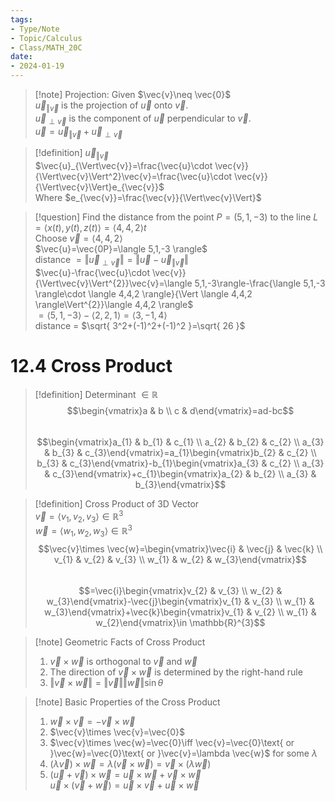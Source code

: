 ```yaml
---
tags:
- Type/Note
- Topic/Calculus
- Class/MATH_20C
date:
- 2024-01-19
---
```

> [!note] Projection: Given $\vec{v}\neq \vec{0}$  
> $\vec{u}_{\Vert\vec{v}}$ is the projection of $\vec{u}$ onto $\vec{v}$.  
> $\vec{u}_{\perp \vec{v}}$ is the component of $\vec{u}$ perpendicular to $\vec{v}$.  
> $\vec{u}=\vec{u}_{\Vert\vec{v}}+\vec{u}_{\perp \vec{v}}$  

> [!definition] $\vec{u}_{\Vert\vec{v}}$  
> $\vec{u}_{\Vert\vec{v}}=\frac{\vec{u}\cdot \vec{v}}{\Vert\vec{v}\Vert^2}\vec{v}=\frac{\vec{u}\cdot \vec{v}}{\Vert\vec{v}\Vert}e_{\vec{v}}$  
> Where $e_{\vec{v}}=\frac{\vec{v}}{\Vert\vec{v}\Vert}$  

> [!question] Find the distance from the point $P=(5,1,-3)$ to the line $L=\langle x(t),y(t),z(t) \rangle=\langle 4,4,2\rangle t$  
> Choose $\vec{v}=\langle 4,4,2\rangle$  
> $\vec{u}=\vec{0P}=\langle 5,1,-3 \rangle$  
> distance $=\Vert\vec{u}_{\perp \vec{v}}\Vert=\Vert\vec{u}-\vec{u}_{\Vert\vec{v}}\Vert$  
> $\vec{u}-\frac{\vec{u}\cdot \vec{v}}{\Vert\vec{v}\Vert^{2}}\vec{v}=\langle 5,1,-3\rangle-\frac{\langle 5,1,-3 \rangle\cdot \langle 4,4,2 \rangle}{\Vert \langle 4,4,2 \rangle\Vert^{2}}\langle 4,4,2 \rangle$  
> $=\langle 5, 1, -3 \rangle-\langle 2, 2, 1 \rangle=\langle 3, -1, 4 \rangle$  
> distance = $\sqrt{ 3^2+(-1)^2+(-1)^2 }=\sqrt{ 26 }$  

# 12.4 Cross Product  

> [!definition] Determinant $\in\mathbb{R}$  
> $$\begin{vmatrix}a & b \\ c & d\end{vmatrix}=ad-bc$$  
> $$\begin{vmatrix}a_{1} & b_{1} & c_{1} \\  a_{2} & b_{2} & c_{2} \\  a_{3} & b_{3} & c_{3}\end{vmatrix}=a_{1}\begin{vmatrix}b_{2} & c_{2} \\  b_{3} & c_{3}\end{vmatrix}-b_{1}\begin{vmatrix}a_{3} & c_{2} \\  a_{3} & c_{3}\end{vmatrix}+c_{1}\begin{vmatrix}a_{2} & b_{2} \\  a_{3} & b_{3}\end{vmatrix}$$  

> [!definition] Cross Product of 3D Vector  
> $\vec{v}=\langle v_{1},v_{2},v_{3} \rangle\in \mathbb{R}^{3}$  
> $\vec{w}=\langle w_{1},w_{2},w_{3} \rangle\in \mathbb{R}^{3}$  
> $$\vec{v}\times \vec{w}=\begin{vmatrix}\vec{i} & \vec{j} & \vec{k} \\  v_{1} & v_{2} & v_{3} \\  w_{1} & w_{2} & w_{3}\end{vmatrix}$$  
> $$=\vec{i}\begin{vmatrix}v_{2} & v_{3} \\  w_{2} & w_{3}\end{vmatrix}-\vec{j}\begin{vmatrix}v_{1} & v_{3} \\  w_{1} & w_{3}\end{vmatrix}+\vec{k}\begin{vmatrix}v_{1} & v_{2} \\  w_{1} & w_{2}\end{vmatrix}\in \mathbb{R}^{3}$$  

> [!note] Geometric Facts of Cross Product  
> 1. $\vec{v}\times \vec{w}$ is orthogonal to $\vec{v}$ and $\vec{w}$  
> 2. The direction of $\vec{v}\times \vec{w}$ is determined by the right-hand rule  
> 3. $\Vert\vec{v}\times \vec{w}\Vert=\Vert\vec{v}\Vert\Vert\vec{w}\Vert\sin \theta$  

> [!note] Basic Properties of the Cross Product  
> 1. $\vec{w}\times \vec{v}=-\vec{v}\times \vec{w}$  
> 2. $\vec{v}\times \vec{v}=\vec{0}$  
> 3. $\vec{v}\times \vec{w}=\vec{0}\iff \vec{v}=\vec{0}\text{ or }\vec{w}=\vec{0}\text{ or }\vec{v}=\lambda \vec{w}$ for some $\lambda$  
> 4. $(\lambda \vec{v})\times \vec{w}=\lambda(\vec{v}\times \vec{w})=\vec{v}\times(\lambda \vec{w})$  
> 5. $(\vec{u}+\vec{v})\times \vec{w}=\vec{u}\times \vec{w}+\vec{v}\times \vec{w}$  
> $\vec{u}\times(\vec{v}+\vec{w})=\vec{u}\times \vec{v}+\vec{u}\times \vec{w}$  
